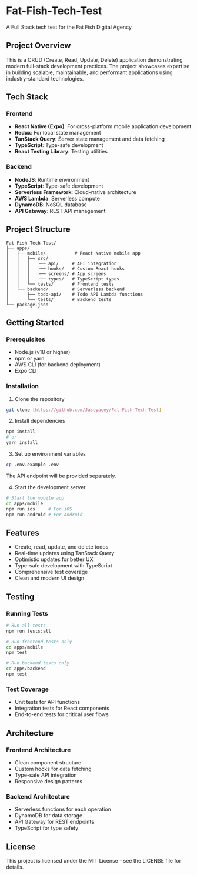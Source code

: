 # Fat-Fish-Tech-Test
A Full Stack tech test for the Fat Fish Digital Agency

## Project Overview
This is a CRUD (Create, Read, Update, Delete) application demonstrating modern full-stack development practices. The project showcases expertise in building scalable, maintainable, and performant applications using industry-standard technologies.

## Tech Stack

### Frontend
- **React Native (Expo)**: For cross-platform mobile application development
- **Redux**: For local state management
- **TanStack Query**: Server state management and data fetching
- **TypeScript**: Type-safe development
- **React Testing Library**: Testing utilities

### Backend
- **NodeJS**: Runtime environment
- **TypeScript**: Type-safe development
- **Serverless Framework**: Cloud-native architecture
- **AWS Lambda**: Serverless compute
- **DynamoDB**: NoSQL database
- **API Gateway**: REST API management

## Project Structure
```
Fat-Fish-Tech-Test/
├── apps/
│   ├── mobile/           # React Native mobile app
│   │   ├── src/
│   │   │   ├── api/     # API integration
│   │   │   ├── hooks/   # Custom React hooks
│   │   │   ├── screens/ # App screens
│   │   │   └── types/   # TypeScript types
│   │   └── tests/       # Frontend tests
│   └── backend/         # Serverless backend
│       ├── todo-api/    # Todo API Lambda functions
│       └── tests/       # Backend tests
└── package.json
```

## Getting Started

### Prerequisites
- Node.js (v18 or higher)
- npm or yarn
- AWS CLI (for backend deployment)
- Expo CLI

### Installation

1. Clone the repository
```bash
git clone [https://github.com/Jaseyacey/Fat-Fish-Tech-Test]
```

2. Install dependencies
```bash
npm install
# or
yarn install
```

3. Set up environment variables
```bash
cp .env.example .env
```
The API endpoint will be provided separately.

4. Start the development server
```bash
# Start the mobile app
cd apps/mobile
npm run ios     # For iOS
npm run android # For Android
```

## Features
- Create, read, update, and delete todos
- Real-time updates using TanStack Query
- Optimistic updates for better UX
- Type-safe development with TypeScript
- Comprehensive test coverage
- Clean and modern UI design

## Testing

### Running Tests
```bash
# Run all tests
npm run tests:all

# Run frontend tests only
cd apps/mobile
npm test

# Run backend tests only
cd apps/backend
npm test
```

### Test Coverage
- Unit tests for API functions
- Integration tests for React components
- End-to-end tests for critical user flows

## Architecture

### Frontend Architecture
- Clean component structure
- Custom hooks for data fetching
- Type-safe API integration
- Responsive design patterns

### Backend Architecture
- Serverless functions for each operation
- DynamoDB for data storage
- API Gateway for REST endpoints
- TypeScript for type safety

## License
This project is licensed under the MIT License - see the LICENSE file for details.
